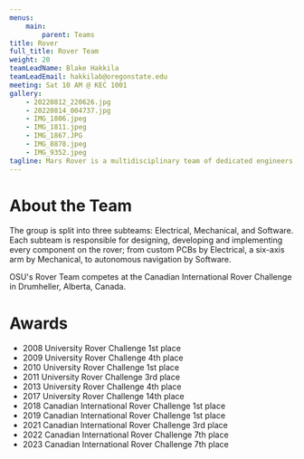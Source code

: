 ```yaml
---
menus: 
    main:
        parent: Teams
title: Rover
full_title: Rover Team
weight: 20
teamLeadName: Blake Hakkila
teamLeadEmail: hakkilab@oregonstate.edu
meeting: Sat 10 AM @ KEC 1001
gallery:
    - 20220812_220626.jpg
    - 20220814_004737.jpg
    - IMG_1806.jpeg
    - IMG_1811.jpeg
    - IMG_1867.JPG
    - IMG_8878.jpeg
    - IMG_9352.jpeg
tagline: Mars Rover is a multidisciplinary team of dedicated engineers, scientists and robotics enthusiasts committed to designing, building and operating a small-scale Mars Rover.
---
```


# About the Team

The group is split into three subteams: Electrical, Mechanical, and Software. Each subteam is responsible for designing, developing and implementing every component on the rover; from custom PCBs by Electrical, a six-axis arm by Mechanical, to autonomous navigation by Software.

OSU's Rover Team competes at the Canadian International Rover Challenge in Drumheller, Alberta, Canada.

# Awards

- 2008 University Rover Challenge 1st place
- 2009 University Rover Challenge 4th place
- 2010 University Rover Challenge 1st place
- 2011 University Rover Challenge 3rd place
- 2013 University Rover Challenge 4th place
- 2017 University Rover Challenge 14th place
- 2018 Canadian International Rover Challenge 1st place
- 2019 Canadian International Rover Challenge 1st place
- 2021 Canadian International Rover Challenge 3rd place
- 2022 Canadian International Rover Challenge 7th place
- 2023 Canadian International Rover Challenge 7th place


<!-- # Getting Involved

Lorem ipsum dolor sit amet, consectetur adipiscing elit, sed do eiusmod tempor incididunt ut labore et dolore magna aliqua. Ut enim ad minim veniam, quis nostrud exercitation ullamco laboris nisi ut aliquip ex ea commodo consequat. 

# Something Else

Lorem ipsum dolor sit amet, consectetur adipiscing elit, sed do eiusmod tempor incididunt ut labore et dolore magna aliqua. Ut enim ad minim veniam, quis nostrud exercitation ullamco laboris nisi ut aliquip ex ea commodo consequat. Duis aute irure dolor in reprehenderit in voluptate velit esse cillum dolore eu fugiat nulla pariatur.  -->